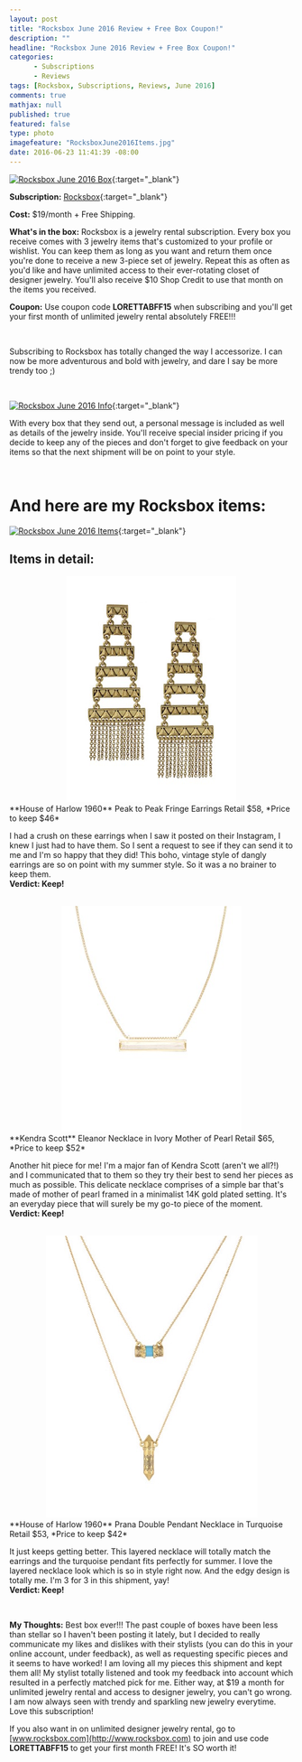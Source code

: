 ```yaml
---
layout: post
title: "Rocksbox June 2016 Review + Free Box Coupon!"
description: ""
headline: "Rocksbox June 2016 Review + Free Box Coupon!"
categories: 
      - Subscriptions
      - Reviews
tags: [Rocksbox, Subscriptions, Reviews, June 2016]
comments: true
mathjax: null
published: true
featured: false
type: photo
imagefeature: "RocksboxJune2016Items.jpg"
date: 2016-06-23 11:41:39 -08:00
---
```


[![Rocksbox June 2016 Box](http://whatsupmailbox.com/images/RocksboxJune2016Box.jpg)](http://www.rocksbox.com){:target="_blank"}

**Subscription:** [Rocksbox](http://www.rocksbox.com){:target="_blank"}

**Cost:** $19/month + Free Shipping.

**What's in the box:** Rocksbox is a jewelry rental subscription. Every box you receive comes with 3 jewelry items that's customized to your profile or wishlist. You can keep them as long as you want and return them once you're done to receive a new 3-piece set of jewelry. Repeat this as often as you'd like and have unlimited access to their ever-rotating closet of designer jewelry. You'll also receive $10 Shop Credit to use that month on the items you received.

**Coupon:** Use coupon code **LORETTABFF15** when subscribing and you'll get your first month of unlimited jewelry rental absolutely FREE!!!

<br>

Subscribing to Rocksbox has totally changed the way I accessorize. I can now be more adventurous and bold with jewelry, and dare I say be more trendy too ;)

<br>

[![Rocksbox June 2016 Info](http://whatsupmailbox.com/images/RocksboxJune2016Info.jpg)](http://www.rocksbox.com){:target="_blank"}

With every box that they send out, a personal message is included as well as details of the jewelry inside. You'll receive special insider pricing if you decide to keep any of the pieces and don't forget to give feedback on your items so that the next shipment will be on point to your style.

<br>

# And here are my Rocksbox items:

[![Rocksbox June 2016 Items](http://whatsupmailbox.com/images/RocksboxJune2016Items.jpg)](http://www.rocksbox.com){:target="_blank"}

## Items in detail:

<center><a href="https://www.houseofharlow1960.com/peak-to-peak-fringe-earrings/118354-657326" target="_blank">
<img src="/images/RocksboxJune2016HouseOfHarlow1960PeakToPeakFringeEarringsGold.jpg" border="0" style="border:none;max-width:100%;" alt="House of Harlow 1960 Peak to Peak Fringe Earrings Gold" />
</a></center>
**House of Harlow 1960** Peak to Peak Fringe Earrings  
Retail $58, *Price to keep $46*

I had a crush on these earrings when I saw it posted on their Instagram, I knew I just had to have them. So I sent a request to see if they can send it to me and I'm so happy that they did! This boho, vintage style of dangly earrings are so on point with my summer style. So it was a no brainer to keep them.  
**Verdict: Keep!**

<br>

<center><a href="http://www.kendrascott.com/eleanor-necklace-in-ivory-pearl.html" target="_blank">
<img src="/images/RocksboxJune2016KendraScottEleanorIvoryMotherOfPearlNecklaceGold.jpg" border="0" style="border:none;max-width:100%;" alt="Kendra Scott Eleanor Ivory Mother Of Pearl Necklace Gold" />
</a></center>
**Kendra Scott** Eleanor Necklace in Ivory Mother of Pearl  
Retail $65, *Price to keep $52*

Another hit piece for me! I'm a major fan of Kendra Scott (aren't we all?!) and I communicated that to them so they try their best to send her pieces as much as possible. This delicate necklace comprises of a simple bar that's made of mother of pearl framed in a minimalist 14K gold plated setting. It's an everyday piece that will surely be my go-to piece of the moment.  
**Verdict: Keep!**

<br>

<center><a href="https://www.houseofharlow1960.com/prana-double-pendant-necklace/116939-646947" target="_blank">
<img src="/images/RocksboxJune2016HouseOfHarlow1960PranaDoublePendantNecklaceTurquoise.jpg" border="0" style="border:none;max-width:100%;" alt="House of Harlow Prana Double Pendant Necklace in Turquoise" />
</a></center>
**House of Harlow 1960** Prana Double Pendant Necklace in Turquoise  
Retail $53, *Price to keep $42*

It just keeps getting better. This layered necklace will totally match the earrings and the turquoise pendant fits perfectly for summer. I love the layered necklace look which is so in style right now. And the edgy design is totally me. I'm 3 for 3 in this shipment, yay!  
**Verdict: Keep!**

<br>

<i class="icon-exclamation-sign"></i> **My Thoughts:** Best box ever!!! The past couple of boxes have been less than stellar so I haven't been posting it lately, but I decided to really communicate my likes and dislikes with their stylists (you can do this in your online account, under feedback), as well as requesting specific pieces and it seems to have worked! I am loving all my pieces this shipment and kept them all! My stylist totally listened and took my feedback into account which resulted in a perfectly matched pick for me. Either way, at $19 a month for unlimited jewelry rental and access to designer jewelry, you can't go wrong. I am now always seen with trendy and sparkling new jewelry everytime. Love this subscription!

If you also want in on unlimited designer jewelry rental, go to [www.rocksbox.com](http://www.rocksbox.com) to join and use code **LORETTABFF15** to get your first month FREE! It's SO worth it!
